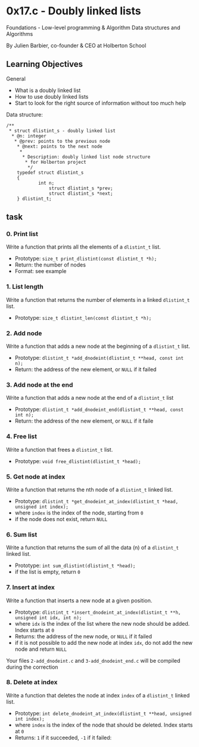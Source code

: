 # 0x17.c - Doubly linked lists

Foundations - Low-level programming & Algorithm  Data structures and Algorithms

By Julien Barbier, co-founder & CEO at Holberton School

## Learning Objectives

General 
-   What is a doubly linked list
-   How to use doubly linked lists
-   Start to look for the right source of information without too much help

Data structure:
```
/**
 * struct dlistint_s - doubly linked list
  * @n: integer
   * @prev: points to the previous node
    * @next: points to the next node
     *
      * Description: doubly linked list node structure
       * for Holberton project
        */
	typedef struct dlistint_s
	{
		    int n;
		        struct dlistint_s *prev;
			    struct dlistint_s *next;
	} dlistint_t;

```

## task

### 0. Print list
Write a function that prints all the elements of a `dlistint_t` list.
-   Prototype:  `size_t print_dlistint(const dlistint_t *h);`
-   Return: the number of nodes
-   Format: see example

### 1. List length
Write a function that returns the number of elements in a linked `dlistint_t` list.
-   Prototype:  `size_t dlistint_len(const dlistint_t *h);`

### 2. Add node
Write a function that adds a new node at the beginning of a `dlistint_t` list.
-   Prototype:  `dlistint_t *add_dnodeint(dlistint_t **head, const int n);`
-   Return: the address of the new element, or  `NULL`  if it failed

### 3. Add node at the end
Write a function that adds a new node at the end of a `dlistint_t` list
-   Prototype:  `dlistint_t *add_dnodeint_end(dlistint_t **head, const int n);`
-   Return: the address of the new element, or  `NULL`  if it faile

### 4. Free list
Write a function that frees a  `dlistint_t`  list.

-   Prototype:  `void free_dlistint(dlistint_t *head);`

### 5. Get node at index
Write a function that returns the nth node of a  `dlistint_t`  linked list.

-   Prototype:  `dlistint_t *get_dnodeint_at_index(dlistint_t *head, unsigned int index);`
-   where  `index`  is the index of the node, starting from  `0`
-   if the node does not exist, return  `NULL`

### 6. Sum list
Write a function that returns the sum of all the data (n) of a  `dlistint_t`  linked list.

-   Prototype:  `int sum_dlistint(dlistint_t *head);`
-   if the list is empty, return  `0`

### 7. Insert at index
Write a function that inserts a new node at a given position.

-   Prototype:  `dlistint_t *insert_dnodeint_at_index(dlistint_t **h, unsigned int idx, int n);`
-   where  `idx`  is the index of the list where the new node should be added. Index starts at  `0`
-   Returns: the address of the new node, or  `NULL`  if it failed
-   if it is not possible to add the new node at index  `idx`, do not add the new node and return  `NULL`

Your files  `2-add_dnodeint.c`  and  `3-add_dnodeint_end.c`  will be compiled during the correction

### 8. Delete at index
Write a function that deletes the node at index  `index`  of a  `dlistint_t`  linked list.

-   Prototype:  `int delete_dnodeint_at_index(dlistint_t **head, unsigned int index);`
-   where  `index`  is the index of the node that should be deleted. Index starts at  `0`
-   Returns:  `1`  if it succeeded,  `-1`  if it failed:
